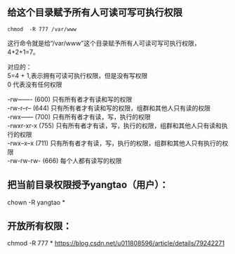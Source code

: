 ## 给这个目录赋予所有人可读可写可执行权限  
```  
chmod  -R 777 /var/www  
```  
这行命令就是给“/var/www”这个目录赋予所有人可读可写可执行权限，4+2+1=7。  

对应的：  
5=4 + 1,表示拥有可读可执行权限，但是没有写权限  
0 代表没有任何权限  

-rw——- (600) 只有所有者才有读和写的权限  
-rw-r–r– (644) 只有所有者才有读和写的权限，组群和其他人只有读的权限  
-rwx—— (700) 只有所有者才有读，写，执行的权限  
-rwxr-xr-x (755) 只有所有者才有读，写，执行的权限，组群和其他人只有读和执行的权限  
-rwx–x–x (711) 只有所有者才有读，写，执行的权限，组群和其他人只有执行的权限  
-rw-rw-rw- (666) 每个人都有读写的权限  

## 把当前目录权限授予yangtao（用户）：
chown -R yangtao *
## 开放所有权限：
chmod -R 777 *
https://blog.csdn.net/u011808596/article/details/79242271
